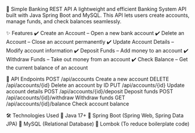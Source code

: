 🚀 Simple Banking REST API
    A lightweight and efficient Banking System API built with Java Spring Boot and MySQL. This API lets users create accounts, manage funds, and check balances seamlessly.

✨ Features
    ✔️ Create an Account – Open a new bank account
    ✔️ Delete an Account – Close an account permanently
    ✔️ Update Account Details – Modify account information
    ✔️ Deposit Funds – Add money to an account
    ✔️ Withdraw Funds – Take out money from an account
    ✔️ Check Balance – Get the current balance of an account

📌 API Endpoints
    POST	/api/accounts	Create a new account
    DELETE	/api/accounts/{id}	Delete an account by ID
    PUT	/api/accounts/{id}	Update account details
    POST	/api/accounts/{id}/deposit	Deposit funds
    POST	/api/accounts/{id}/withdraw	Withdraw funds
    GET	/api/accounts/{id}/balance	Check account balance

🛠️ Technologies Used
    🔹 Java 17+
    🔹 Spring Boot (Spring Web, Spring Data JPA)
    🔹 MySQL (Relational Database)
    🔹 Lombok (To reduce boilerplate code)
